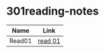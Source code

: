 # 301reading-notes

| Name        | Link                       |
| ----------- | -----------                |
| Read01      | [read 01](201/read1.md)    |
